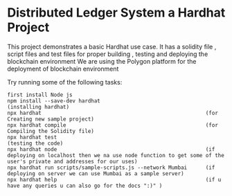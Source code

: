 # Distributed Ledger System a Hardhat Project

This project demonstrates a basic Hardhat use case.
It has a solidity file , script files and test files for proper building , testing and deploying the blockchain environment
We are using the Polygon platform for the deployment of blockchain environment


Try running some of the following tasks:

```shell
first install Node js
npm install --save-dev hardhat                                  (installing hardhat) 
npx hardhat                                                     (for Creating new sample project)
npx hardhat compile                                             (for Compiling the Solidity file)
npx hardhat test                                                (testing the code)
npx hardhat node                                                (if deploying on localhost then we na use node function to get some of the user's private and addresses for our uses)
npx hardhat run scripts/sample-scripts.js --network Mumbai      (if deploying on server we can use Mumbai as a sample server)
npx hardhat help                                                (if u have any queries u can also go for the docs ":)" )
```
